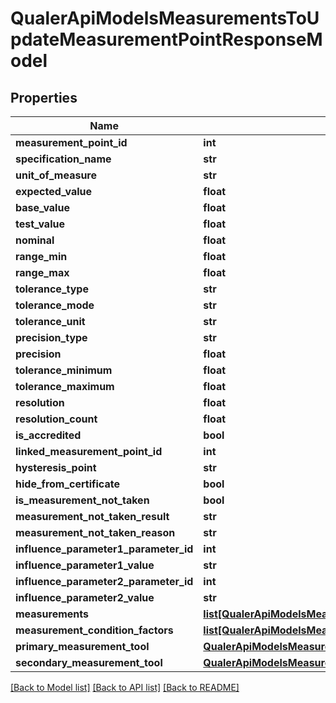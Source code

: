 # QualerApiModelsMeasurementsToUpdateMeasurementPointResponseModel

## Properties
Name | Type | Description | Notes
------------ | ------------- | ------------- | -------------
**measurement_point_id** | **int** |  | [optional] 
**specification_name** | **str** |  | [optional] 
**unit_of_measure** | **str** |  | [optional] 
**expected_value** | **float** |  | [optional] 
**base_value** | **float** |  | [optional] 
**test_value** | **float** |  | [optional] 
**nominal** | **float** |  | [optional] 
**range_min** | **float** |  | [optional] 
**range_max** | **float** |  | [optional] 
**tolerance_type** | **str** |  | [optional] 
**tolerance_mode** | **str** |  | [optional] 
**tolerance_unit** | **str** |  | [optional] 
**precision_type** | **str** |  | [optional] 
**precision** | **float** |  | [optional] 
**tolerance_minimum** | **float** |  | [optional] 
**tolerance_maximum** | **float** |  | [optional] 
**resolution** | **float** |  | [optional] 
**resolution_count** | **float** |  | [optional] 
**is_accredited** | **bool** |  | [optional] 
**linked_measurement_point_id** | **int** |  | [optional] 
**hysteresis_point** | **str** |  | [optional] 
**hide_from_certificate** | **bool** |  | [optional] 
**is_measurement_not_taken** | **bool** |  | [optional] 
**measurement_not_taken_result** | **str** |  | [optional] 
**measurement_not_taken_reason** | **str** |  | [optional] 
**influence_parameter1_parameter_id** | **int** |  | [optional] 
**influence_parameter1_value** | **str** |  | [optional] 
**influence_parameter2_parameter_id** | **int** |  | [optional] 
**influence_parameter2_value** | **str** |  | [optional] 
**measurements** | [**list[QualerApiModelsMeasurementsToUpdateMeasurementResponseModel]**](QualerApiModelsMeasurementsToUpdateMeasurementResponseModel.md) |  | [optional] 
**measurement_condition_factors** | [**list[QualerApiModelsMeasurementsToUpdateMeasurementConditionFactorResponse]**](QualerApiModelsMeasurementsToUpdateMeasurementConditionFactorResponse.md) |  | [optional] 
**primary_measurement_tool** | [**QualerApiModelsMeasurementsToUpdateMeasurementToolResponseModel**](QualerApiModelsMeasurementsToUpdateMeasurementToolResponseModel.md) |  | [optional] 
**secondary_measurement_tool** | [**QualerApiModelsMeasurementsToUpdateMeasurementToolResponseModel**](QualerApiModelsMeasurementsToUpdateMeasurementToolResponseModel.md) |  | [optional] 

[[Back to Model list]](../README.md#documentation-for-models) [[Back to API list]](../README.md#documentation-for-api-endpoints) [[Back to README]](../README.md)


